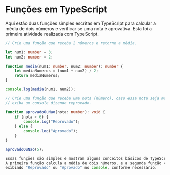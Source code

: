# Funções em TypeScript

Aqui estão duas funções simples escritas em TypeScript para calcular a média de dois números e verificar se uma nota é aprovativa. Esta foi a primeira atividade realizada com TypeScript.

```typescript
// Crie uma função que receba 2 números e retorne a média.

let num1: number = 3;
let num2: number = 2;

function media(num1: number, num2: number): number {
    let mediaNumeros = (num1 + num2) / 2;
    return mediaNumeros;
}

console.log(media(num1, num2));

// Crie uma função que receba uma nota (número), caso essa nota seja menor que 6, 
// exiba um console dizendo reprovado.

function aprovadoOuNao(nota: number): void {
    if (nota < 6) {
        console.log("Reprovado");
    } else {
        console.log("Aprovado");
    }
}

aprovadoOuNao(5);

Essas funções são simples e mostram alguns conceitos básicos de TypeScript, como tipagem de variáveis e definição de tipos de retorno.
A primeira função calcula a média de dois números, e a segunda função verifica se uma nota é menor que 6,
exibindo "Reprovado" ou "Aprovado" no console, conforme necessário.

